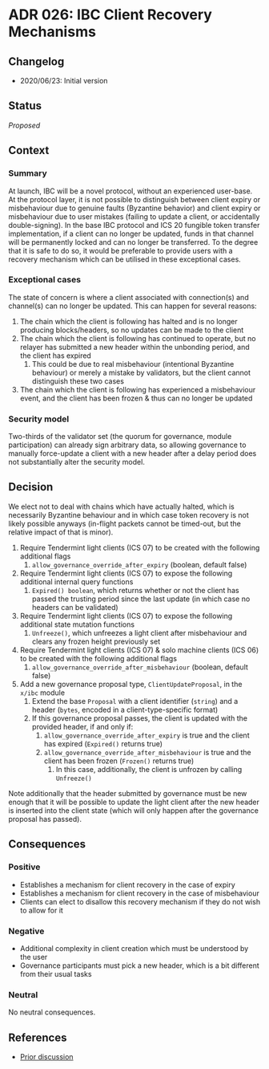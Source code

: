 # ADR 026: IBC Client Recovery Mechanisms

## Changelog

- 2020/06/23: Initial version

## Status

*Proposed*

## Context

### Summary

At launch, IBC will be a novel protocol, without an experienced user-base. At the protocol layer, it is not possible to distinguish between client expiry or misbehaviour due to genuine faults (Byzantine behavior) and client expiry or misbehaviour due to user mistakes (failing to update a client, or accidentally double-signing). In the base IBC protocol and ICS 20 fungible token transfer implementation, if a client can no longer be updated, funds in that channel will be permanently locked and can no longer be transferred. To the degree that it is safe to do so, it would be preferable to provide users with a recovery mechanism which can be utilised in these exceptional cases.

### Exceptional cases

The state of concern is where a client associated with connection(s) and channel(s) can no longer be updated. This can happen for several reasons:

1. The chain which the client is following has halted and is no longer producing blocks/headers, so no updates can be made to the client
1. The chain which the client is following has continued to operate, but no relayer has submitted a new header within the unbonding period, and the client has expired
    1. This could be due to real misbehaviour (intentional Byzantine behaviour) or merely a mistake by validators, but the client cannot distinguish these two cases
1. The chain which the client is following has experienced a misbehaviour event, and the client has been frozen & thus can no longer be updated

### Security model

Two-thirds of the validator set (the quorum for governance, module participation) can already sign arbitrary data, so allowing governance to manually force-update a client with a new header after a delay period does not substantially alter the security model.

## Decision

We elect not to deal with chains which have actually halted, which is necessarily Byzantine behaviour and in which case token recovery is not likely possible anyways (in-flight packets cannot be timed-out, but the relative impact of that is minor).

1. Require Tendermint light clients (ICS 07) to be created with the following additional flags
    1. `allow_governance_override_after_expiry` (boolean, default false)
1. Require Tendermint light clients (ICS 07) to expose the following additional internal query functions
    1. `Expired() boolean`, which returns whether or not the client has passed the trusting period since the last update (in which case no headers can be validated)
1. Require Tendermint light clients (ICS 07) to expose the following additional state mutation functions
    1. `Unfreeze()`, which unfreezes a light client after misbehaviour and clears any frozen height previously set
1. Require Tendermint light clients (ICS 07) & solo machine clients (ICS 06) to be created with the following additional flags
    1. `allow_governance_override_after_misbehaviour` (boolean, default false)
1. Add a new governance proposal type, `ClientUpdateProposal`, in the `x/ibc` module
    1. Extend the base `Proposal` with a client identifier (`string`) and a header (`bytes`, encoded in a client-type-specific format)
    1. If this governance proposal passes, the client is updated with the provided header, if and only if:
        1. `allow_governance_override_after_expiry` is true and the client has expired (`Expired()` returns true)
        1. `allow_governance_override_after_misbehaviour` is true and the client has been frozen (`Frozen()` returns true)
            1. In this case, additionally, the client is unfrozen by calling `Unfreeze()`

Note additionally that the header submitted by governance must be new enough that it will be possible to update the light client after the new header is inserted into the client state (which will only happen after the governance proposal has passed).

## Consequences

### Positive

- Establishes a mechanism for client recovery in the case of expiry
- Establishes a mechanism for client recovery in the case of misbehaviour
- Clients can elect to disallow this recovery mechanism if they do not wish to allow for it

### Negative

- Additional complexity in client creation which must be understood by the user
- Governance participants must pick a new header, which is a bit different from their usual tasks

### Neutral

No neutral consequences.

## References

- [Prior discussion](https://github.com/cosmos/ics/issues/421)
